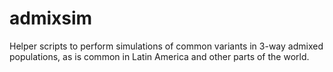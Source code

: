 # admixsim

Helper scripts to perform simulations of common variants in 3-way admixed populations, as is common in Latin America and other parts of the world.
